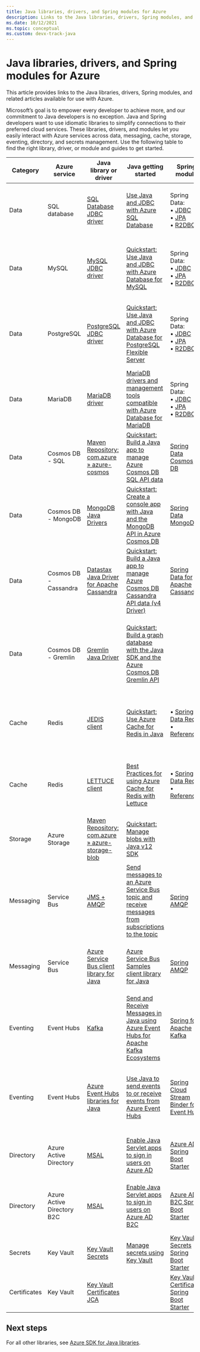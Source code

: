```yaml
---
title: Java libraries, drivers, and Spring modules for Azure
description: Links to the Java libraries, drivers, Spring modules, and related articles available for use with Azure.
ms.date: 10/12/2021
ms.topic: conceptual
ms.custom: devx-track-java
---
```


# Java libraries, drivers, and Spring modules for Azure

This article provides links to the Java libraries, drivers, Spring modules, and related articles available for use with Azure.

Microsoft’s goal is to empower every developer to achieve more, and our commitment to Java developers is no exception. Java and Spring developers want to use idiomatic libraries to simplify connections to their preferred cloud services. These libraries, drivers, and modules let you easily interact with Azure services across data, messaging, cache, storage, eventing, directory, and secrets management. Use the following table to find the right library, driver, or module and guides to get started.

<!-- In raw Markdown, this table is best viewed with word-wrap turned off. -->

| Category     | Azure service              | Java library or driver                             | Java getting started                                                                               | Spring module                                          | Spring getting started                                                                                                                           |
|--------------|----------------------------|----------------------------------------------------|----------------------------------------------------------------------------------------------------|--------------------------------------------------------|--------------------------------------------------------------------------------------------------------------------------------------------------|
| Data         | SQL database               | [SQL Database JDBC driver]                         | [Use Java and JDBC with Azure SQL Database]                                                        | Spring Data: <br> • [JDBC] <br> • [JPA] <br> • [R2DBC] | Use Spring Data with Azure SQL Database: <br> • [JDBC][JDBC SQL] <br> • [JPA][JPA SQL] <br> • [R2DBC][R2DBC SQL]                                 |
| Data         | MySQL                      | [MySQL JDBC driver]                                | [Quickstart: Use Java and JDBC with Azure Database for MySQL]                                      | Spring Data: <br> • [JDBC] <br> • [JPA] <br> • [R2DBC] | Use Spring Data with Azure Database for MySQL: <br> • [JDBC][JDBC MySQL] <br> • [JPA][JPA MySQL] <br> • [R2DBC][R2DBC MySQL]                     |
| Data         | PostgreSQL                 | [PostgreSQL JDBC driver]                           | [Quickstart: Use Java and JDBC with Azure Database for PostgreSQL Flexible Server]                 | Spring Data: <br> • [JDBC] <br> • [JPA] <br> • [R2DBC] | Use Spring Data with Azure Database for PostgreSQL: <br> • [JDBC][JDBC PostgreSQL] <br> • [JPA][JPA PostgreSQL] <br> • [R2DBC][R2DBC PostgreSQL] |
| Data         | MariaDB                    | [MariaDB driver]                                   | [MariaDB drivers and management tools compatible with Azure Database for MariaDB]                  | Spring Data: <br> • [JDBC] <br> • [JPA] <br> • [R2DBC] | Use Spring Data with Azure Database for MySQL: <br> • [JDBC][JDBC MySQL] <br> • [JPA][JPA MySQL] <br> • [R2DBC][R2DBC MySQL]                     |
| Data         | Cosmos DB - SQL            | [Maven Repository: com.azure » azure-cosmos]       | [Quickstart: Build a Java app to manage Azure Cosmos DB SQL API data]                              | [Spring Data Cosmos DB]                                | [How to use the Spring Boot Starter with the Azure Cosmos DB SQL API]                                                                            |
| Data         | Cosmos DB - MongoDB        | [MongoDB Java Drivers]                             | [Quickstart: Create a console app with Java and the MongoDB API in Azure Cosmos DB]                | [Spring Data MongoDB]                                  | [How to use Spring Data MongoDB API with Azure Cosmos DB]                                                                                        |
| Data         | Cosmos DB - Cassandra      | [Datastax Java Driver for Apache Cassandra]        | [Quickstart: Build a Java app to manage Azure Cosmos DB Cassandra API data (v4 Driver)]            | [Spring Data for Apache Cassandra]                     | [How to use Spring Data Apache Cassandra API with Azure Cosmos DB]                                                                               |
| Data         | Cosmos DB - Gremlin        | [Gremlin Java Driver]                              | [Quickstart: Build a graph database with the Java SDK and the Azure Cosmos DB Gremlin API]         |                                                        | [Quickstart: Build a graph database with the Java SDK and the Azure Cosmos DB Gremlin API]                                                       |
| Cache        | Redis                      | [JEDIS client]                                     | [Quickstart: Use Azure Cache for Redis in Java]                                                    | • [Spring Data Redis] <br> • [Reference]               | [Configure a Spring Boot Initializer app to use Redis in the cloud with Azure Redis Cache]                                                       |
| Cache        | Redis                      | [LETTUCE client]                                   | [Best Practices for using Azure Cache for Redis with Lettuce]                                      | • [Spring Data Redis] <br> • [Reference]               | [Configure a Spring Boot Initializer app to use Redis in the cloud with Azure Redis Cache]                                                       |
| Storage      | Azure Storage              | [Maven Repository: com.azure » azure-storage-blob] | [Quickstart: Manage blobs with Java v12 SDK]                                                       |                                                        | [How to use the Spring Boot Starter for Azure Storage]                                                                                           |
| Messaging    | Service Bus                | [JMS + AMQP]                                       | [Send messages to an Azure Service Bus topic and receive messages from subscriptions to the topic] | [Spring AMQP]                                          | [How to use Spring Boot Starter for Azure Service Bus JMS]                                                                              |
| Messaging    | Service Bus                | [Azure Service Bus client library for Java]        | [Azure Service Bus Samples client library for Java]                                                | [Spring AMQP]                                          | [How to use Spring Cloud Azure Stream Binder for Azure Service Bus]                                                                              |
| Eventing     | Event Hubs                 | [Kafka]                                            | [Send and Receive Messages in Java using Azure Event Hubs for Apache Kafka Ecosystems]             | [Spring for Apache Kafka]                              | [How to use the Spring Boot Starter for Apache Kafka with Azure Event Hubs]                                                                      |
| Eventing     | Event Hubs                 | [Azure Event Hubs libraries for Java]              | [Use Java to send events to or receive events from Azure Event Hubs]                               | [Spring Cloud Stream Binder for Event Hubs]            | [How to create a Spring Cloud Stream Binder application with Azure Event Hubs]                                                                   |
| Directory    | Azure Active Directory     | [MSAL]                                             | [Enable Java Servlet apps to sign in users on Azure AD]                                            | [Azure AD Spring Boot Starter]                         | [Enable Spring Boot Web apps to sign in users on Azure AD]                                                                                       |
| Directory    | Azure Active Directory B2C | [MSAL]                                             | [Enable Java Servlet apps to sign in users on Azure AD B2C]                                        | [Azure AD B2C Spring Boot Starter]                     | [Enable Spring Boot Web apps to sign in users on Azure AD B2C]                                                                                   |
| Secrets      | Key Vault                  | [Key Vault Secrets]                                | [Manage secrets using Key Vault]                                                                   | [Key Vault Secrets Spring Boot Starter]                | [Manage secrets for Spring Boot apps]                                                                                                            |
| Certificates | Key Vault                  | [Key Vault Certificates JCA]                       |                                                                                                    | [Key Vault Certificates Spring Boot Starter]           | [Manage certificates for Spring Boot apps]                                                                                                       |

[SQL Database JDBC driver]: /java/api/overview/azure/sql
[MySQL JDBC driver]: https://dev.mysql.com/downloads/connector/j/
[PostgreSQL JDBC driver]: https://jdbc.postgresql.org/download.html
[MariaDB driver]: https://downloads.mariadb.org/connector-java/
[Maven Repository: com.azure » azure-cosmos]: https://mvnrepository.com/artifact/com.azure/azure-cosmos
[MongoDB Java Drivers]: https://mongodb.github.io/mongo-java-driver/
[Datastax Java Driver for Apache Cassandra]: https://github.com/datastax/java-driver/tree/4.x
[Gremlin Java Driver]: https://mvnrepository.com/artifact/org.apache.tinkerpop/gremlin-driver
[JEDIS client]: https://github.com/redis/jedis
[LETTUCE client]: https://github.com/lettuce-io/lettuce-core
[Maven Repository: com.azure » azure-storage-blob]: https://mvnrepository.com/artifact/com.azure/azure-storage-blob
[JMS + AMQP]: /azure/service-bus-messaging/how-to-use-java-message-service-20#downloading-the-java-message-service-jms-client-library
[Azure Service Bus client library for Java]: /java/api/overview/azure/messaging-servicebus-readme
[Kafka]: https://kafka.apache.org/10/documentation.html
[Azure Event Hubs libraries for Java]: /java/api/overview/azure/eventhub
[MSAL]: https://github.com/AzureAD/microsoft-authentication-library-for-java
[Key Vault Secrets]: https://github.com/Azure/azure-sdk-for-java/tree/main/sdk/keyvault/azure-security-keyvault-secrets
[Key Vault Certificates JCA]: https://github.com/Azure/azure-sdk-for-java/tree/main/sdk/keyvault/azure-security-keyvault-jca
[Use Java and JDBC with Azure SQL Database]: /azure/azure-sql/database/connect-query-java
[Quickstart: Use Java and JDBC with Azure Database for MySQL]: /azure/mysql/connect-java
[Quickstart: Use Java and JDBC with Azure Database for PostgreSQL Flexible Server]: /azure/postgresql/flexible-server/connect-java
[MariaDB drivers and management tools compatible with Azure Database for MariaDB]: /azure/mariadb/concepts-compatibility
[Quickstart: Build a Java app to manage Azure Cosmos DB SQL API data]: /azure/cosmos-db/sql/create-sql-api-java
[Quickstart: Create a console app with Java and the MongoDB API in Azure Cosmos DB]: /azure/cosmos-db/mongodb/create-mongodb-java
[Quickstart: Build a Java app to manage Azure Cosmos DB Cassandra API data (v4 Driver)]: /azure/cosmos-db/cassandra/manage-data-java-v4-sdk
[Quickstart: Build a graph database with the Java SDK and the Azure Cosmos DB Gremlin API]: /azure/cosmos-db/graph/create-graph-java
[Quickstart: Use Azure Cache for Redis in Java]: /azure/azure-cache-for-redis/cache-java-get-started
[Best Practices for using Azure Cache for Redis with Lettuce]: https://github.com/Azure/AzureCacheForRedis/blob/main/Lettuce%20Best%20Practices.md
[Quickstart: Manage blobs with Java v12 SDK]: /azure/storage/blobs/storage-quickstart-blobs-java
[Send messages to an Azure Service Bus topic and receive messages from subscriptions to the topic]: /azure/service-bus-messaging/service-bus-java-how-to-use-topics-subscriptions
[Azure Service Bus Samples client library for Java]: https://github.com/Azure/azure-sdk-for-java/tree/azure-messaging-servicebus_7.4.1/sdk/servicebus/azure-messaging-servicebus/src/samples
[Send and Receive Messages in Java using Azure Event Hubs for Apache Kafka Ecosystems]: https://github.com/Azure/azure-event-hubs-for-kafka/tree/master/quickstart/java
[Use Java to send events to or receive events from Azure Event Hubs]: /azure/event-hubs/event-hubs-java-get-started-send
[Enable Java Servlet apps to sign in users on Azure AD]: https://github.com/Azure-Samples/ms-identity-java-servlet-webapp-authentication/tree/main/1-Authentication/sign-in#readme
[Enable Java Servlet apps to sign in users on Azure AD B2C]: https://github.com/Azure-Samples/ms-identity-java-servlet-webapp-authentication/tree/main/1-Authentication/sign-in-b2c#readme
[Manage secrets using Key Vault]: /azure/key-vault/secrets/quick-create-java
[JDBC]: https://spring.io/projects/spring-data-jdbc
[JPA]: https://spring.io/projects/spring-data-jpa
[R2DBC]: https://spring.io/projects/spring-data-r2dbc
[Spring Data Cosmos DB]: ../spring-framework/how-to-guides-spring-data-cosmosdb.md
[Spring Data MongoDB]: https://spring.io/projects/spring-data-mongodb
[Spring Data for Apache Cassandra]: https://spring.io/projects/spring-data-cassandra
[Spring Data Redis]: https://spring.io/projects/spring-data-redis
[Reference]: https://docs.spring.io/spring-data/data-redis/docs/current/reference/html/#redis:requirements
[Spring AMQP]: https://spring.io/projects/spring-amqp
[Spring for Apache Kafka]: https://spring.io/projects/spring-kafka
[Spring Cloud Stream Binder for Event Hubs]: https://github.com/Azure/azure-sdk-for-java/tree/main/sdk/spring/azure-spring-cloud-stream-binder-eventhubs
[Azure AD Spring Boot Starter]: https://github.com/Azure/azure-sdk-for-java/tree/main/sdk/spring/azure-spring-boot-starter-active-directory
[Azure AD B2C Spring Boot Starter]: https://github.com/Azure/azure-sdk-for-java/tree/main/sdk/spring/azure-spring-boot-starter-active-directory-b2c
[Key Vault Secrets Spring Boot Starter]: https://github.com/Azure/azure-sdk-for-java/tree/main/sdk/spring/azure-spring-boot-starter-keyvault-secrets
[Key Vault Certificates Spring Boot Starter]: https://github.com/Azure/azure-sdk-for-java/tree/main/sdk/spring/azure-spring-boot-starter-keyvault-certificates
[JDBC SQL]: ../spring-framework/configure-spring-data-jdbc-with-azure-sql-server.md
[JPA SQL]: ../spring-framework/configure-spring-data-jpa-with-azure-sql-server.md
[R2DBC SQL]: ../spring-framework/configure-spring-data-r2dbc-with-azure-sql-server.md
[JDBC MySQL]: ../spring-framework/configure-spring-data-jdbc-with-azure-mysql.md
[JPA MySQL]: ../spring-framework/configure-spring-data-jpa-with-azure-mysql.md
[R2DBC MySQL]: ../spring-framework/configure-spring-data-r2dbc-with-azure-mysql.md
[JDBC PostgreSQL]: ../spring-framework/configure-spring-data-jdbc-with-azure-postgresql.md
[JPA PostgreSQL]: ../spring-framework/configure-spring-data-jpa-with-azure-postgresql.md
[R2DBC PostgreSQL]: ../spring-framework/configure-spring-data-r2dbc-with-azure-postgresql.md
[How to use the Spring Boot Starter with the Azure Cosmos DB SQL API]: ../spring-framework/configure-spring-boot-starter-java-app-with-cosmos-db.md
[How to use Spring Data MongoDB API with Azure Cosmos DB]: ../spring-framework/configure-spring-data-mongodb-with-cosmos-db.md
[How to use Spring Data Apache Cassandra API with Azure Cosmos DB]: ../spring-framework/configure-spring-data-apache-cassandra-with-cosmos-db.md
[Quickstart: Build a graph database with the Java SDK and the Azure Cosmos DB Gremlin API]: /azure/cosmos-db/graph/create-graph-java
[Configure a Spring Boot Initializer app to use Redis in the cloud with Azure Redis Cache]: ../spring-framework/configure-spring-boot-initializer-java-app-with-redis-cache.md
[How to use the Spring Boot Starter for Azure Storage]: ../spring-framework/configure-spring-boot-starter-java-app-with-azure-storage.md
[How to use Spring Boot Starter for Azure Service Bus JMS]: ../spring-framework/configure-spring-boot-starter-java-app-with-azure-service-bus.md
[How to use Spring Cloud Azure Stream Binder for Azure Service Bus]: ../spring-framework/configure-spring-cloud-stream-binder-java-app-with-service-bus.md
[How to use the Spring Boot Starter for Apache Kafka with Azure Event Hubs]: ../spring-framework/configure-spring-cloud-stream-binder-java-app-kafka-azure-event-hub.md
[How to create a Spring Cloud Stream Binder application with Azure Event Hubs]: ../spring-framework/configure-spring-cloud-stream-binder-java-app-azure-event-hub.md
[Enable Spring Boot Web apps to sign in users on Azure AD]: https://github.com/Azure-Samples/ms-identity-java-spring-tutorial/tree/main/1-Authentication/sign-in#readme
[Enable Spring Boot Web apps to sign in users on Azure AD B2C]: https://github.com/Azure-Samples/ms-identity-java-spring-tutorial/tree/main/1-Authentication/sign-in-b2c#readme
[Manage secrets for Spring Boot apps]: ../spring-framework/configure-spring-boot-starter-java-app-with-azure-key-vault.md
[Manage certificates for Spring Boot apps]: ../spring-framework/configure-spring-boot-starter-java-app-with-azure-key-vault-certificates.md

## Next steps

For all other libraries, see [Azure SDK for Java libraries](./azure-sdk-library-package-index.md).